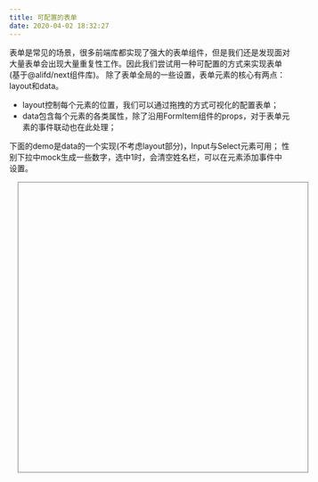 ```yaml
---
title: 可配置的表单
date: 2020-04-02 18:32:27
---
```

<link href="../dynamic-form/static/css/2.5824c4a0.chunk.css" rel="stylesheet">
<link href="../dynamic-form/static/css/main.d29bb9e6.chunk.css" rel="stylesheet">
<style>
    #root {
        margin:15px;
        padding:10px;
        width:500px;
        height:500px;
        border:1px solid grey;
        transform:translateX(0px);"
    }
    #root ul {
        margin: 0
    }
    #root .dynamic-form .next-menu {
        height: 200px
    }
</style>

表单是常见的场景，很多前端库都实现了强大的表单组件，但是我们还是发现面对大量表单会出现大量重复性工作。因此我们尝试用一种可配置的方式来实现表单(基于@alifd/next组件库)。
除了表单全局的一些设置，表单元素的核心有两点：layout和data。
- layout控制每个元素的位置，我们可以通过拖拽的方式可视化的配置表单；
- data包含每个元素的各类属性，除了沿用FormItem组件的props，对于表单元素的事件联动也在此处理；

下面的demo是data的一个实现(不考虑layout部分)，Input与Select元素可用；
性别下拉中mock生成一些数字，选中1时，会清空姓名栏，可以在元素添加事件中设置。
<div id="root"></div>

 <script>!function (e) { function r(r) { for (var n, f, i = r[0], l = r[1], a = r[2], p = 0, s = []; p < i.length; p++)f = i[p], Object.prototype.hasOwnProperty.call(o, f) && o[f] && s.push(o[f][0]), o[f] = 0; for (n in l) Object.prototype.hasOwnProperty.call(l, n) && (e[n] = l[n]); for (c && c(r); s.length;)s.shift()(); return u.push.apply(u, a || []), t() } function t() { for (var e, r = 0; r < u.length; r++) { for (var t = u[r], n = !0, i = 1; i < t.length; i++) { var l = t[i]; 0 !== o[l] && (n = !1) } n && (u.splice(r--, 1), e = f(f.s = t[0])) } return e } var n = {}, o = { 1: 0 }, u = []; function f(r) { if (n[r]) return n[r].exports; var t = n[r] = { i: r, l: !1, exports: {} }; return e[r].call(t.exports, t, t.exports, f), t.l = !0, t.exports } f.m = e, f.c = n, f.d = function (e, r, t) { f.o(e, r) || Object.defineProperty(e, r, { enumerable: !0, get: t }) }, f.r = function (e) { "undefined" != typeof Symbol && Symbol.toStringTag && Object.defineProperty(e, Symbol.toStringTag, { value: "Module" }), Object.defineProperty(e, "__esModule", { value: !0 }) }, f.t = function (e, r) { if (1 & r && (e = f(e)), 8 & r) return e; if (4 & r && "object" == typeof e && e && e.__esModule) return e; var t = Object.create(null); if (f.r(t), Object.defineProperty(t, "default", { enumerable: !0, value: e }), 2 & r && "string" != typeof e) for (var n in e) f.d(t, n, function (r) { return e[r] }.bind(null, n)); return t }, f.n = function (e) { var r = e && e.__esModule ? function () { return e.default } : function () { return e }; return f.d(r, "a", r), r }, f.o = function (e, r) { return Object.prototype.hasOwnProperty.call(e, r) }, f.p = "/"; var i = this.webpackJsonpzdynamicform = this.webpackJsonpzdynamicform || [], l = i.push.bind(i); i.push = r, i = i.slice(); for (var a = 0; a < i.length; a++)r(i[a]); var c = l; t() }([])</script>
<script src="../dynamic-form/static/js/2.0ddd061c.chunk.js"></script>
<script src="../dynamic-form/static/js/main.f4933713.chunk.js"></script>